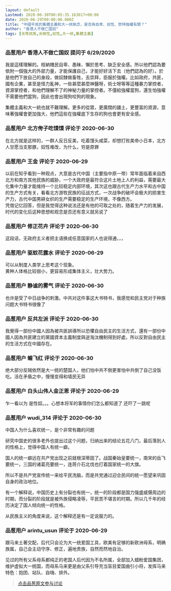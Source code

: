 ```yaml
---
layout: default
Lastmod: 2020-06-30T00:05:35.163017+00:00
date: 2020-06-29T00:00:00.000Z
title: "中國平民的集體主義和大一统執念，是否與自卑、奴性、崇拜強權有關？"
author: "香港人不做亡国奴"
tags: [劣等民族,劣根性,奴性,大一统,集體主義]
---
```



### 品葱用户 **香港人不做亡国奴** 提问于 6/29/2020
    
我是這樣理解的。枝納賤民自卑、愚昧、懶於思考、缺乏安全感。所以他們認為要依附一個強大的外部力量，才能保護自己，才能好好活下去（他們認為的好）。於是他們下放自己的身段，做奴隸做畜牲，去崇拜，臣服於強權。比如政府，共匪，國有企業，甚至是怪力亂神，一些甚麼甚麼神醫呀，術士呀等等這種暴力掌控者，資源掌控者，和他們理解不了的神秘力量的掌控者。不僅給強權當狗，還生怕強權不需要他們當狗，因此也會出現狗咬狗的現象。  
  
  
集體主義和大一統也就不難理解。更多的從眾，更廣闊的疆土，更豐富的資源，意味著強權會更加強大，他們這些在強權底下生存的狗也會更有安全感。
    
                

### 品葱用户 **北方侉子吃馍馍** 评论于 2020-06-30
        
在北方就是这样的，一群人反日反美，吃着馒头咸菜，却想打败美帝小日本，北方人甘愿当支那豚，奴性难改，为什么，穷是原罪
        
                

### 品葱用户 **王金** 评论于 2020-06-29
        
以前在知乎看到一种观点，大意是古代中国（主要指中原一带）常年面临着来自西北方和南方其他民族的威胁，一个大政府是最符合这片土地上人的利益，需要最大化集中力量才能维持一个比较稳定内部环境，其次这也跟古代生产力水平和古中国的生产方式有关，看看北方游牧民族的征战方式，一次战争的破坏会极大的损害生产力，古代中国男耕女织的生产需要稳定的生产环境，不像西方。  
凭借记忆回答，但是我觉得这种说法还是有他的可取之处的，随着生产力的发展，时代的变化后这种思想和观念是否还有意义就另说了
        
                

### 品葱用户 **修正花卉** 评论于 2020-06-30
        
这段话，无政府主义者把主语换成任意国家的人也说得通，，，
        
                

### 品葱用户 **驱蚊花露水** 评论于 2020-06-29
        
可以从制度人类学上思考这个现象。  
黄种人体格比较弱小，更容易形成集体主义，壮大势力。
        
                

### 品葱用户 **静谧的雾气** 评论于 2020-06-30
        
也许是受了中日战争的刺激。中共对这件事这大书特书，我感觉和民主党对于种族问题大书特书很像了
        
                

### 品葱用户 **反共左派** 评论于 2020-06-30
        
我覺得一部份中國人因為被共匪誤導所以恐懼自由民主的生活方式，還有一部份中國人因為共匪建立的黨國資本主義制度與逆淘汰機制得到好處，所以反對自由民主的生活方式在中國存在。
        
                

### 品葱用户 **蝗飞红** 评论于 2020-06-30
        
绝大部分反贼依然是大一统的楚国人，他们怕中共不倒更害怕中共倒了自己没饭吃。活在矛盾之中，慢慢变得和墙民无异
        
                

### 品葱用户 **白头山伟人金正恩** 评论于 2020-06-29
        
乍一看以为 是性奴。。。心想本将军的事情你们怎么都知道了 还吓了一跳呢
        
                

### 品葱用户 **wudi_314** 评论于 2020-06-30
        
中国人为什么喜欢统一，是个非常有趣的问题  
  
研究中国史的很多老外也提出过这个问题，归纳出来的结论五花八门，最后落到人的性格上，觉得中国人有统一癖。  
  
国人的统一癖远在共产党出现之前就根深蒂固了。战国秦始皇要统一，南宋的岳飞要统一，三国的诸葛亮要统一，连蒋介石北伐也打着国家统一的大旗。  
  
所以不是共产党宣传统一来给平民洗脑，而是共党通过迎合民间的统一愿望来巩固自身的政治地位。  
  
有一个解释说，中国历史上有分裂也有统一，统一的阶段都是国力强盛威慑周边的时期，而分裂的阶段就是被外族侵略凌辱，平民苦不堪言的时期。所以几千年的经历决定了国人倾向统一的性格。  
  
从民族主义的角度来说，这个解释还是有一定说服力的。
        
                

### 品葱用户 **arintu_usun** 评论于 2020-06-29
        
跟马来土著交配，后代只会沦为大一统爱国工具，欧美有足够的新欧洲母系，明确族属，自己会主动守序、修正，遍地贵族，自然而然地自治。  
  
见过的所有父系母系都纯正的老国人后代因为不名所属，全部加入蜡粉爱国集团，维护虚拟大一统国，而母系马来更是由父系引导充当盲目爱国曲引小将，发挥马来特色：抱团、站队、自嗨、排外。
        
                





> [点击品葱原文参与讨论](https://pincong.rocks/question/27845)

